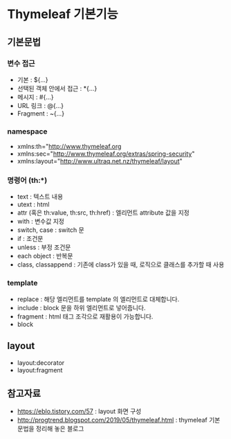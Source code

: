 # Thymeleaf 기본기능

## 기본문법

### 변수 접근

- 기본 : ${...}
- 선택된 객체 안에서 접근 : *{...}
- 메시지 : #{...}
- URL 링크 : @{...}
- Fragment : ~{...}

### namespace

- xmlns:th="http://www.thymeleaf.org
- xmlns:sec="http://www.thymeleaf.org/extras/spring-security"
- xmlns:layout="http://www.ultraq.net.nz/thymeleaf/layout"

### 명령어 (th:\*)

- text : 텍스트 내용
- utext : html
- attr (혹은 th:value, th:src, th:href) : 엘리먼트 attribute 값을 지정
- with : 변수값 지정
- switch, case : switch 문
- if : 조건문
- unless : 부정 조건문
- each object : 반복문
- class, classappend : 기존에 class가 있을 때, 로직으로 클래스를 추가할 때 사용

### template

- replace : 해당 엘리먼트를 template 의 엘리먼트로 대체합니다.
- include : block 문을 하위 엘리먼트로 넣어줍니다.
- fragment : html 태그 조각으로 재활용이 가능합니다.
- block

## layout

- layout:decorator
- layout:fragment

## 참고자료

- https://eblo.tistory.com/57 : layout 화면 구성
- http://progtrend.blogspot.com/2019/05/thymeleaf.html : thymeleaf 기본 문법을 정리해 놓은 블로그